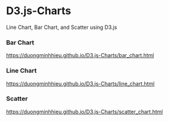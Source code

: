 # D3.js-Charts
Line Chart, Bar Chart, and Scatter using D3.js

### Bar Chart
https://duongminhhieu.github.io/D3.js-Charts/bar_chart.html

### Line Chart
https://duongminhhieu.github.io/D3.js-Charts/line_chart.html

### Scatter
https://duongminhhieu.github.io/D3.js-Charts/scatter_chart.html
